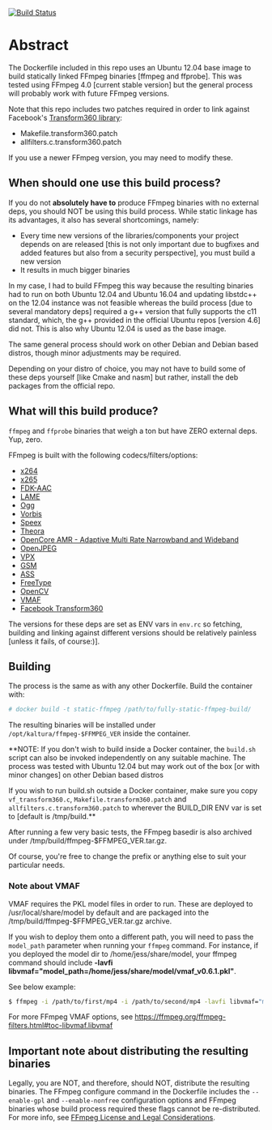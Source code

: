 [![Build Status](https://travis-ci.org/jessp01/fully-static-ffmpeg-build.svg?branch=master)](https://travis-ci.org/jessp01/fully-static-ffmpeg-build)

# Abstract

The Dockerfile included in this repo uses an Ubuntu 12.04 base image to build statically linked FFmpeg binaries [ffmpeg and ffprobe].
This was tested using FFmpeg 4.0 [current stable version] but the general process will probably work with future FFmpeg versions.

Note that this repo includes two patches required in order to link against Facebook's [Transform360 library](https://github.com/facebook/transform360):
- Makefile.transform360.patch
- allfilters.c.transform360.patch

If you use a newer FFmpeg version, you may need to modify these.

## When should one use this build process?
If you do not **absolutely have to** produce FFmpeg binaries with no external deps, you should NOT be using this build process.
While static linkage has its advantages, it also has several shortcomings, namely:
- Every time new versions of the libraries/components your project depends on are released [this is not only important due to bugfixes and added features but also from a security perspective], you must build a new version 
- It results in much bigger binaries

In my case, I had to build FFmpeg this way because the resulting binaries had to run on both Ubuntu 12.04 and Ubuntu 16.04 and updating libstdc++ on the 12.04 instance was not feasible whereas the build process [due to several mandatory deps] required a g++ version that fully supports the c11 standard, which, the g++ provided in the official Ubuntu repos [version 4.6] did not.
This is also why Ubuntu 12.04 is used as the base image. 

The same general process should work on other Debian and Debian based distros, though minor adjustments may be required.
 
Depending on your distro of choice, you may not have to build some of these deps yourself [like Cmake and nasm] but rather, install the deb packages from the official repo.

## What will this build produce?
`ffmpeg` and `ffprobe` binaries that weigh a ton but have ZERO external deps. Yup, zero.

FFmpeg is built with the following codecs/filters/options:

- [x264](https://www.videolan.org/developers/x264.html)
- [x265](x265.org)
- [FDK-AAC](https://github.com/mstorsjo/fdk-aac)
- [LAME](lame.sourceforge.net)
- [Ogg](https://xiph.org/ogg)
- [Vorbis](https://xiph.org/vorbis)
- [Speex](https://speex.org)
- [Theora](https://xiph.org/theora)
- [OpenCore AMR - Adaptive Multi Rate Narrowband and Wideband](http://sourceforge.net/projects/opencore-amr)
- [OpenJPEG](www.openjpeg.org)
- [VPX](https://github.com/webmproject/libvpx)
- [GSM](http://www.quut.com/gsm/)
- [ASS](http://code.google.com/p/libass/)
- [FreeType](http://www.freetype.org)
- [OpenCV](https://opencv.org)
- [VMAF](https://github.com/Netflix/vmaf)
- [Facebook Transform360](https://github.com/facebook/transform360)


The versions for these deps are set as ENV vars in `env.rc` so fetching, building and linking against different versions should be relatively painless [unless it fails, of course:)].

## Building
The process is the same as with any other Dockerfile.
Build the container with:
```sh
# docker build -t static-ffmpeg /path/to/fully-static-ffmpeg-build/
```
The resulting binaries will be installed under `/opt/kaltura/ffmpeg-$FFMPEG_VER` inside the container.

**NOTE: If you don't wish to build inside a Docker container, the `build.sh` script can also be invoked independently on any suitable machine. 
The process was tested with Ubuntu 12.04 but may work out of the box [or with minor changes] on other Debian based distros

If you wish to run build.sh outside a Docker container, make sure you copy `vf_transform360.c`, `Makefile.transform360.patch` and `allfilters.c.transform360.patch` to wherever the BUILD_DIR ENV var is set to [default is /tmp/build.**

After running a few very basic tests, the FFmpeg basedir is also archived under /tmp/build/ffmpeg-$FFMPEG_VER.tar.gz.

Of course, you're free to change the prefix or anything else to suit your particular needs.

### Note about VMAF
VMAF requires the PKL model files in order to run. These are deployed to /usr/local/share/model by default and are packaged into the /tmp/build/ffmpeg-$FFMPEG_VER.tar.gz archive. 

If you wish to deploy them onto a different path, you will need to pass the `model_path` parameter when running your `ffmpeg` command. For instance, if you deployed the model dir to /home/jess/share/model, your ffmpeg command should include **-lavfi libvmaf="model_path=/home/jess/share/model/vmaf_v0.6.1.pkl"**. 

See below example:

```sh
$ ffmpeg -i /path/to/first/mp4 -i /path/to/second/mp4 -lavfi libvmaf="model_path=/home/jess/share/model/vmaf_v0.6.1.pkl" -f null -t 3 -
```

For more FFmpeg VMAF options, see https://ffmpeg.org/ffmpeg-filters.html#toc-libvmaf.libvmaf

## Important note about distributing the resulting binaries
Legally, you are NOT, and therefore, should NOT, distribute the resulting binaries.
The FFmpeg configure command in the Dockerfile includes the `--enable-gpl` and `--enable-nonfree` configuration options and FFmpeg binaries whose build process required these flags cannot be re-distributed.
For more info, see [FFmpeg License and Legal Considerations](https://ffmpeg.org/legal.html).


